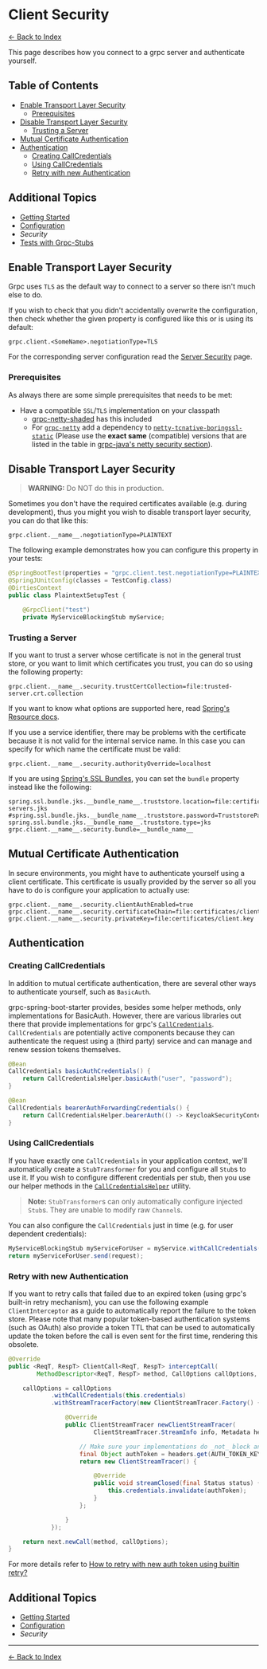 # Client Security

[<- Back to Index](../index.md)

This page describes how you connect to a grpc server and authenticate yourself.

## Table of Contents <!-- omit in toc -->

- [Enable Transport Layer Security](#enable-transport-layer-security)
  - [Prerequisites](#prerequisites)
- [Disable Transport Layer Security](#disable-transport-layer-security)
  - [Trusting a Server](#trusting-a-server)
- [Mutual Certificate Authentication](#mutual-certificate-authentication)
- [Authentication](#authentication)
  - [Creating CallCredentials](#creating-callcredentials)
  - [Using CallCredentials](#using-callcredentials)
  - [Retry with new Authentication](#retry-with-new-authentication)

## Additional Topics <!-- omit in toc -->

- [Getting Started](getting-started.md)
- [Configuration](configuration.md)
- *Security*
- [Tests with Grpc-Stubs](testing.md)

## Enable Transport Layer Security

Grpc uses `TLS` as the default way to connect to a server so there isn't much else to do.

If you wish to check that you didn't accidentally overwrite the configuration, then check whether the given property
is configured like this or is using its default:

````properties
grpc.client.<SomeName>.negotiationType=TLS
````

For the corresponding server configuration read the [Server Security](../server/security.md) page.

### Prerequisites

As always there are some simple prerequisites that needs to be met:

- Have a compatible `SSL`/`TLS` implementation on your classpath
  - [grpc-netty-shaded](https://mvnrepository.com/artifact/io.grpc/grpc-netty-shaded) has this included
  - For [`grpc-netty`](https://mvnrepository.com/artifact/io.grpc/grpc-netty) add a dependency to
    [`netty-tcnative-boringssl-static`](https://mvnrepository.com/artifact/io.netty/netty-tcnative-boringssl-static)
    (Please use the **exact same** (compatible) versions that are listed in the table in [grpc-java's netty security section](https://github.com/grpc/grpc-java/blob/master/SECURITY.md#netty)).

## Disable Transport Layer Security

> **WARNING:** Do NOT do this in production.

Sometimes you don't have the required certificates available (e.g. during development), thus you might you wish to
disable transport layer security, you can do that like this:

````properties
grpc.client.__name__.negotiationType=PLAINTEXT
````

The following example demonstrates how you can configure this property in your tests:

````java
@SpringBootTest(properties = "grpc.client.test.negotiationType=PLAINTEXT")
@SpringJUnitConfig(classes = TestConfig.class)
@DirtiesContext
public class PlaintextSetupTest {

    @GrpcClient("test")
    private MyServiceBlockingStub myService;
````

### Trusting a Server

If you want to trust a server whose certificate is not in the general trust store, or you want to limit which
certificates you trust, you can do so using the following property:

````properties
grpc.client.__name__.security.trustCertCollection=file:trusted-server.crt.collection
````

If you want to know what options are supported here, read
[Spring's Resource docs](https://docs.spring.io/spring/docs/current/spring-framework-reference/core.html#resources-resourceloader).

If you use a service identifier, there may be problems with the certificate because it is not valid for the internal service name. In this case you can specify for which name the certificate must be valid:

````properties
grpc.client.__name__.security.authorityOverride=localhost
````

If you are using [Spring's SSL Bundles](https://docs.spring.io/spring-boot/reference/features/ssl.html), you can set
the `bundle` property instead like the following:

````properties
spring.ssl.bundle.jks.__bundle_name__.truststore.location=file:certificates/trusted-servers.jks
#spring.ssl.bundle.jks.__bundle_name__.truststore.password=TruststorePassword
spring.ssl.bundle.jks.__bundle_name__.truststore.type=jks
grpc.client.__name__.security.bundle=__bundle_name__
````

## Mutual Certificate Authentication

In secure environments, you might have to authenticate yourself using a client certificate. This certificate is
usually provided by the server so all you have to do is configure your application to actually use:

````properties
grpc.client.__name__.security.clientAuthEnabled=true
grpc.client.__name__.security.certificateChain=file:certificates/client.crt
grpc.client.__name__.security.privateKey=file:certificates/client.key
````

## Authentication

### Creating CallCredentials

In addition to mutual certificate authentication, there are several other ways to authenticate yourself, such as
`BasicAuth`.

grpc-spring-boot-starter provides, besides some helper methods, only implementations for BasicAuth. However, there are
various libraries out there that provide implementations for grpc's
[`CallCredentials`](https://grpc.github.io/grpc-java/javadoc/io/grpc/CallCredentials.html).
`CallCredentials` are potentially active components because they can authenticate the request using a (third party)
service and can manage and renew session tokens themselves.

````java
@Bean
CallCredentials basicAuthCredentials() {
    return CallCredentialsHelper.basicAuth("user", "password");
}

@Bean
CallCredentials bearerAuthForwardingCredentials() {
    return CallCredentialsHelper.bearerAuth(() -> KeycloakSecurityContext.getTokenString());
}
````

### Using CallCredentials

If you have exactly one `CallCredentials` in your application context, we'll automatically create a `StubTransformer`
for you and configure all `Stub`s to use it. If you wish to configure different credentials per stub, then you use our
helper methods in the
[`CallCredentialsHelper`](https://javadoc.io/page/net.devh/grpc-client-spring-boot-starter/latest/net/devh/boot/grpc/client/security/CallCredentialsHelper.html)
utility.

> **Note:** `StubTransformer`s can only automatically configure injected `Stub`s. They are unable to modify raw
> `Channel`s.

You can also configure the `CallCredentials` just in time (e.g. for user dependent credentials):

````java
MyServiceBlockingStub myServiceForUser = myService.withCallCredentials(userCredentials);
return myServiceForUser.send(request);
````

### Retry with new Authentication

If you want to retry calls that failed due to an expired token (using grpc's built-in retry mechanism), you can use the
following example `ClientInterceptor` as a guide to automatically report the failure to the token store.
Please note that many popular token-based authentication systems (such as OAuth) also provide a token TTL that can be
used to automatically update the token before the call is even sent for the first time, rendering this obsolete.

````java
@Override
public <ReqT, RespT> ClientCall<ReqT, RespT> interceptCall(
        MethodDescriptor<ReqT, RespT> method, CallOptions callOptions, Channel next) {

    callOptions = callOptions
            .withCallCredentials(this.credentials)
            .withStreamTracerFactory(new ClientStreamTracer.Factory() {

                @Override
                public ClientStreamTracer newClientStreamTracer(
                        ClientStreamTracer.StreamInfo info, Metadata headers) {

                    // Make sure your implementations do _not_ block and return _immediately_
                    final Object authToken = headers.get(AUTH_TOKEN_KEY);
                    return new ClientStreamTracer() {

                        @Override
                        public void streamClosed(final Status status) {
                            this.credentials.invalidate(authToken);
                        }
                    };

                }
            });

    return next.newCall(method, callOptions);
}
````

For more details refer to [How to retry with new auth token using builtin retry?](https://github.com/grpc/grpc-java/issues/7345#issuecomment-679295003)

## Additional Topics <!-- omit in toc -->

- [Getting Started](getting-started.md)
- [Configuration](configuration.md)
- *Security*

----------

[<- Back to Index](../index.md)
